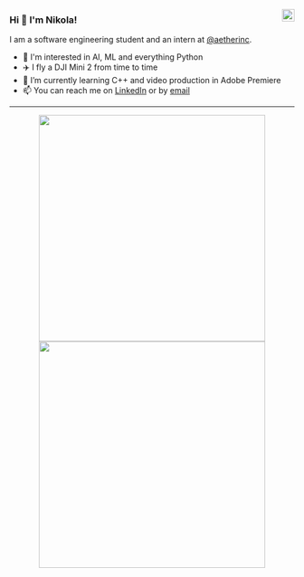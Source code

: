<a href="https://www.linkedin.com/in/iamnikoladamjanovic" target="_blank" rel="nofollow"><img align="right" alt="Nikolakdein" width="22px" src="https://cdn.jsdelivr.net/npm/simple-icons@v3/icons/linkedin.svg" /></a>

### Hi 👋 I'm Nikola!
I am a software engineering student and an intern at [@aetherinc](https://github.com/aetherinc). 

- 🔭 I'm interested in AI, ML and everything Python
- ✈️ I fly a DJI Mini 2 from time to time 
- 🌱 I’m currently learning C++ and video production in Adobe Premiere
- 📫 You can reach me on [LinkedIn](https://www.linkedin.com/in/iamnikoladamjanovic/) or by [email](mailto:iamnikoladamjanovic@gmail.com)
---
<p align = "center">
  <img src = "https://github-readme-stats.vercel.app/api?username=iAmNikola&show_icons=true&theme=bear" width = 400>
  <img src = "https://github-readme-streak-stats.herokuapp.com?user=iAmNikola&theme=dark&hide_border=true" width = 400>
</p>
